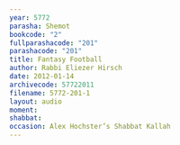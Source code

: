 ```yaml
---
year: 5772
parasha: Shemot
bookcode: "2"
fullparashacode: "201"
parashacode: "201"
title: Fantasy Football
author: Rabbi Eliezer Hirsch
date: 2012-01-14
archivecode: 57722011
filename: 5772-201-1
layout: audio
moment: 
shabbat: 
occasion: Alex Hochster’s Shabbat Kallah
---
```


